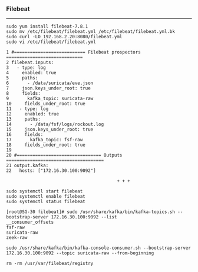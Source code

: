 ### Filebeat
---
`sudo yum install filebeat-7.8.1`  
`sudo mv /etc/filebeat/filebeat.yml /etc/filebeat/filebeat.yml.bk`  
`sudo curl -LO 192.168.2.20:8080/filebeat.yml`  
`sudo vi /etc/filebeat/filebeat.yml`  
```
1 #=========================== Filebeat prospectors =============================
2 filebeat.inputs:
3   - type: log
4     enabled: true
5     paths:
6       - /data/suricata/eve.json
7     json.keys_under_root: true
8     fields:
9       kafka_topic: suricata-raw
10     fields_under_root: true
11   - type: log
12     enabled: true
13     paths:
14       - /data/fsf/logs/rockout.log
15     json.keys_under_root: true
16     fields:
17       kafka_topic: fsf-raw
18     fields_under_root: true
19
20 #================================ Outputs =====================================
21 output.kafka:
22   hosts: ["172.16.30.100:9092"]

                                          + + +
```

`sudo systemctl start filebeat`  
`sudo systemctl enable filebeat`  
`sudo systemctl status filebeat`  

```
[root@SG-30 filebeat]# sudo /usr/share/kafka/bin/kafka-topics.sh --bootstrap-server 172.16.30.100:9092 --list
__consumer_offsets
fsf-raw
suricata-raw
zeek-raw
```
`sudo /usr/share/kafka/bin/kafka-console-consumer.sh --bootstrap-server 172.16.30.100:9092 --topic suricata-raw --from-beginning`  

`rm -rm /usr/var/filebeat/registry`  

